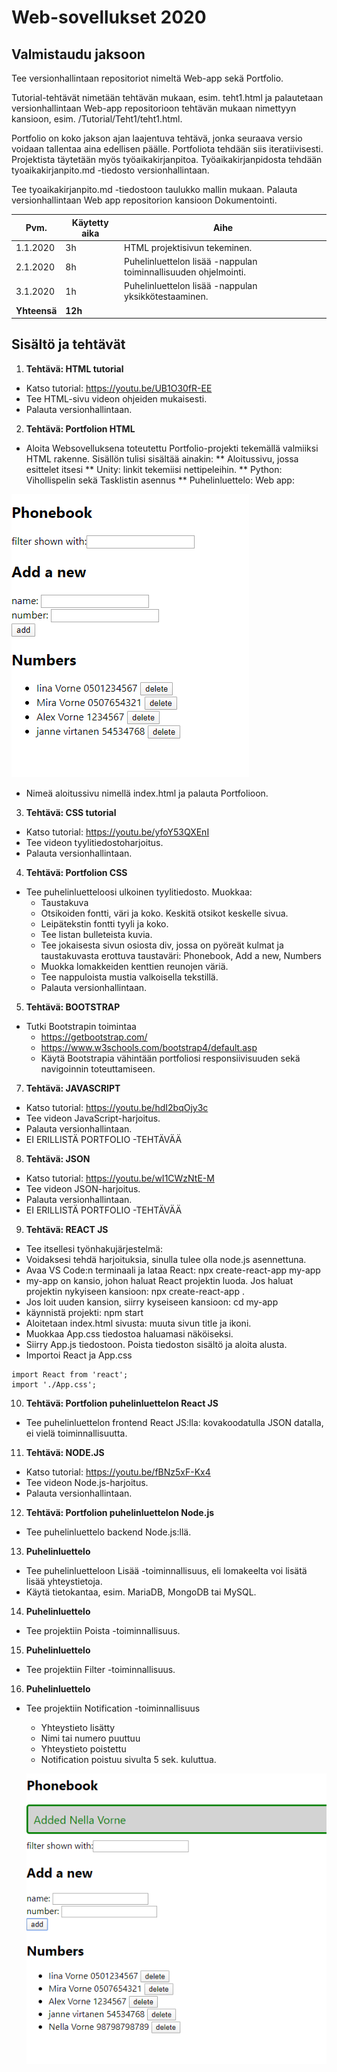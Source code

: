 
# Web-sovellukset 2020 

## Valmistaudu jaksoon
Tee versionhallintaan repositoriot nimeltä Web-app sekä Portfolio.

Tutorial-tehtävät nimetään tehtävän mukaan, esim. teht1.html ja palautetaan versionhallintaan Web-app repositorioon tehtävän mukaan nimettyyn kansioon, esim. /Tutorial/Teht1/teht1.html. 
  
Portfolio on koko jakson ajan laajentuva tehtävä, jonka seuraava versio voidaan tallentaa aina edellisen päälle. Portfoliota tehdään siis iteratiivisesti. Projektista täytetään myös työaikakirjanpitoa. Työaikakirjanpidosta tehdään tyoaikakirjanpito.md -tiedosto versionhallintaan.  

Tee tyoaikakirjanpito.md -tiedostoon taulukko mallin mukaan. Palauta versionhallintaan Web app repositorion kansioon Dokumentointi. 

| Pvm. | Käytetty aika | Aihe |
| ------------- | ------------- | ------------- |
| 1.1.2020 | 3h  | HTML projektisivun tekeminen. |
| 2.1.2020 | 8h  | Puhelinluettelon lisää -nappulan toiminnallisuuden ohjelmointi.  |
| 3.1.2020 | 1h  | Puhelinluettelon lisää -nappulan yksikkötestaaminen. |
| **Yhteensä** | **12h** |  |  
 
## Sisältö ja tehtävät
1. **Tehtävä: HTML tutorial**
  * Katso tutorial: https://youtu.be/UB1O30fR-EE
  * Tee HTML-sivu videon ohjeiden mukaisesti.
  * Palauta versionhallintaan.  
2. **Tehtävä: Portfolion HTML** 
  * Aloita Websovelluksena toteutettu Portfolio-projekti tekemällä valmiiksi HTML rakenne. Sisällön tulisi sisältää ainakin:
  ** Aloitussivu, jossa esittelet itsesi 
  ** Unity: linkit tekemiisi nettipeleihin.
  ** Python: Vihollispelin sekä Tasklistin asennus 
  ** Puhelinluettelo: Web app:
  
![HTML](HTML.png)

* Nimeä aloitussivu nimellä index.html ja palauta Portfolioon.

3. **Tehtävä: CSS tutorial**
  * Katso tutorial: https://youtu.be/yfoY53QXEnI
  * Tee videon tyylitiedostoharjoitus.
  * Palauta versionhallintaan.
  
4. **Tehtävä: Portfolion CSS** 
  * Tee puhelinluetteloosi ulkoinen tyylitiedosto. Muokkaa:
    * Taustakuva
    * Otsikoiden fontti, väri ja koko. Keskitä otsikot keskelle sivua. 
    * Leipätekstin fontti tyyli ja koko.
    * Tee listan bulleteista kuvia.
    * Tee jokaisesta sivun osiosta div, jossa on pyöreät kulmat ja taustakuvasta erottuva taustaväri: Phonebook, Add a new, Numbers
    * Muokka lomakkeiden kenttien reunojen väriä.
    * Tee nappuloista mustia valkoisella tekstillä.
    * Palauta versionhallintaan.

5. **Tehtävä: BOOTSTRAP**
  * Tutki Bootstrapin toimintaa
    * https://getbootstrap.com/
    * https://www.w3schools.com/bootstrap4/default.asp
    * Käytä Bootstrapia vähintään portfoliosi responsiivisuuden sekä navigoinnin toteuttamiseen.  

7. **Tehtävä: JAVASCRIPT**
  * Katso tutorial: https://youtu.be/hdI2bqOjy3c
  * Tee videon JavaScript-harjoitus.
  * Palauta versionhallintaan.
  * EI ERILLISTÄ PORTFOLIO -TEHTÄVÄÄ

8. **Tehtävä: JSON**
  * Katso tutorial: https://youtu.be/wI1CWzNtE-M
  * Tee videon JSON-harjoitus.
  * Palauta versionhallintaan.
  * EI ERILLISTÄ PORTFOLIO -TEHTÄVÄÄ

9. **Tehtävä: REACT JS**
  * Tee itsellesi työnhakujärjestelmä:
  * Voidaksesi tehdä harjoituksia, sinulla tulee olla node.js asennettuna. 
  * Avaa VS Code:n terminaali ja lataa React: npx create-react-app my-app
  * my-app on kansio, johon haluat React projektin luoda. Jos haluat projektin nykyiseen kansioon: npx create-react-app .
  * Jos loit uuden kansion, siirry kyseiseen kansioon: cd my-app
  * käynnistä projekti: npm start
  * Aloitetaan index.html sivusta: muuta sivun title ja ikoni.
  * Muokkaa App.css tiedostoa haluamasi näköiseksi.
  * Siirry App.js tiedostoon. Poista tiedoston sisältö ja aloita alusta. 
  * Importoi React ja App.css

```
import React from 'react';
import './App.css';
```
  
10. **Tehtävä: Portfolion puhelinluettelon React JS** 
  * Tee puhelinluettelon frontend React JS:lla: kovakoodatulla JSON datalla, ei vielä toiminnallisuutta.
    
11. **Tehtävä: NODE.JS**
  * Katso tutorial: https://youtu.be/fBNz5xF-Kx4
  * Tee videon Node.js-harjoitus.
  * Palauta versionhallintaan.
  
12. **Tehtävä: Portfolion puhelinluettelon Node.js** 
  * Tee puhelinluettelo backend Node.js:llä.

13. **Puhelinluettelo**
  * Tee puhelinluetteloon Lisää -toiminnallisuus, eli lomakeelta voi lisätä lisää yhteystietoja. 
  * Käytä tietokantaa, esim. MariaDB, MongoDB tai MySQL.

14. **Puhelinluettelo**
  * Tee projektiin Poista -toiminnallisuus.

15. **Puhelinluettelo**
  * Tee projektiin Filter -toiminnallisuus.

16. **Puhelinluettelo**
  * Tee projektiin Notification -toiminnallisuus
    * Yhteystieto lisätty
    * Nimi tai numero puuttuu
    * Yhteystieto poistettu 
    * Notification poistuu sivulta 5 sek. kuluttua.

    ![ADDED](added.png)


